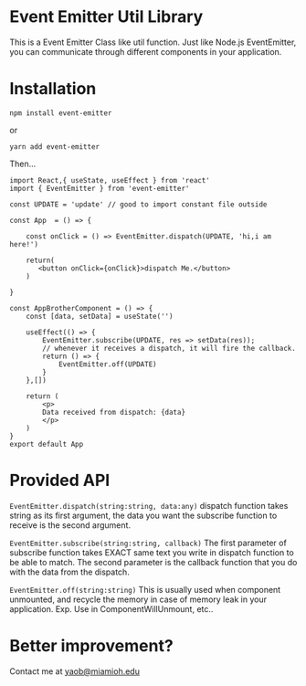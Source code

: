 # Event Emitter Util Library

This is a Event Emitter Class like util function. Just like Node.js EventEmitter, you can communicate through different components in your application.

# Installation

`npm install event-emitter`

or

`yarn add event-emitter`

Then...

```
import React,{ useState, useEffect } from 'react'
import { EventEmitter } from 'event-emitter'

const UPDATE = 'update' // good to import constant file outside

const App  = () => {

    const onClick = () => EventEmitter.dispatch(UPDATE, 'hi,i am here!')

    return(
       <button onClick={onClick}>dispatch Me.</button>
    )
  
}

const AppBrotherComponent = () => {
    const [data, setData] = useState('')

    useEffect(() => {
        EventEmitter.subscribe(UPDATE, res => setData(res));
        // whenever it receives a dispatch, it will fire the callback. 
        return () => {
            EventEmitter.off(UPDATE)
        }
    },[])

    return (
        <p>
        Data received from dispatch: {data}
        </p>
    )
}
export default App

```

# Provided API

`EventEmitter.dispatch(string:string, data:any)`
dispatch function takes string as its first argument, the data you want the subscribe function to receive is the second argument.

`EventEmitter.subscribe(string:string, callback)`
The first parameter of subscribe function takes EXACT same text you write in dispatch function to be able to match. The second parameter is the callback function that you do with the data from the dispatch.

`EventEmitter.off(string:string)`
This is usually used when component unmounted, and recycle the memory in case of memory leak in your application. Exp. Use in ComponentWillUnmount, etc..

# Better improvement?

Contact me at yaob@miamioh.edu
